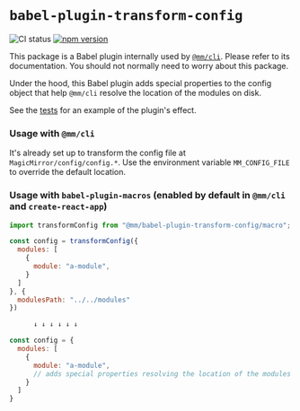 # `babel-plugin-transform-config`

![CI status](https://github.com/joshwilsonvu/mm/workflows/CI/badge.svg)
[![npm version](https://img.shields.io/npm/v/@mm/babel-plugin-transform-config)](https://yarnpkg.com/package/@mm/babel-plugin-transform-config)

This package is a Babel plugin internally used by [`@mm/cli`](../cli).
Please refer to its documentation. You should not normally need to
worry about this package.

Under the hood, this Babel plugin adds special properties to the config object
that help `@mm/cli` resolve the location of the modules on disk.

See the [tests](./__tests__/babel-plugin-transform-config.test.js) for an example of
the plugin's effect.

### Usage with `@mm/cli`

It's already set up to transform the config file at `MagicMirror/config/config.*`.
Use the environment variable `MM_CONFIG_FILE` to override the default location.

### Usage with `babel-plugin-macros` (enabled by default in `@mm/cli` and `create-react-app`)

```javascript
import transformConfig from "@mm/babel-plugin-transform-config/macro";

const config = transformConfig({
  modules: [
    {
      module: "a-module",
    }
  ]
}, {
  modulesPath: "../../modules"
})

      ↓ ↓ ↓ ↓ ↓ ↓

const config = {
  modules: [
    {
      module: "a-module",
      // adds special properties resolving the location of the modules on disk
    }
  ]
}
```
